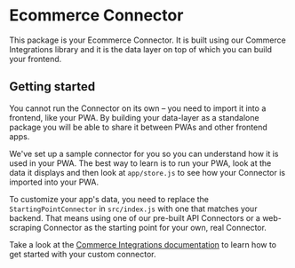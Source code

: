 # Ecommerce Connector

This package is your Ecommerce Connector. It is built using our Commerce
Integrations library and it is the data layer on top of which you can build
your frontend.

## Getting started

You cannot run the Connector on its own – you need to import it into a frontend, like
your PWA. By building your data-layer as a standalone package you will be able to
share it between PWAs and other frontend apps.

We've set up a sample connector for you so you can understand how it is used in your
PWA. The best way to learn is to run your PWA, look at the data it displays and
then look at `app/store.js` to see how your Connector is imported into your PWA.

To customize your app's data, you need to replace the `StartingPointConnector` in
`src/index.js` with one that matches your backend. That means using one of our
pre-built API Connectors or a web-scraping Connector as the starting point for your
own, real Connector.

Take a look at the [Commerce Integrations documentation][ci-docs] to learn
how to get started with your custom connector.

[ci-docs]: https://docs.mobify.com/commerce-integrations
